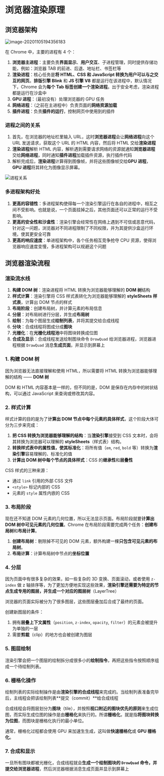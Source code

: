 # 浏览器渲染原理

## 浏览器架构

![image-20201105194356183](https://tva1.sinaimg.cn/large/008eGmZEgy1gn5q7ohnlkj31pc0qk41t.jpg)

在 Chrome 中，主要的进程有 4 个：

1. **浏览器主进程**：主要负责**界面显示**、**用户交互**、子进程管理，同时提供存储功能，例如：浏览器 TAB 的前进、后退、地址栏、书签栏等
2. **渲染进程**：核心任务是**将 HTML、CSS 和 JavaScript 转换为用户可以与之交互的网页**。**排版引擎 Blink** 和 **JS 引擎 V8** 都是运行在该进程中，默认情况下，Chrome 会为**每个 Tab 标签创建一个渲染进程**。出于安全考虑，渲染进程都是运行在沙盒中
3. **GPU 进程**：（最初没有）处理浏览器的 GPU 任务
4. **网络进程**：（之前在主进程中）负责页面的**网络资源加载**
5. **插件进程**：负责**插件的运行**，控制网页中使用到的插件

### 进程之间的关系

1. 首先，在浏览器的地址栏里输入 URL，这时**浏览器进程**会让**网络进程**向这个 URL 发送请求，获取这个 URL 的 HTML 内容，然后将 HTML 交给**渲染进程**
2. **渲染进程**解析 HTML 内容，解析遇到需要请求网络的资源就通知**浏览器进程**交给**网络进程**，同时通知**插件进程**加载插件资源，执行插件代码
3. 解析完成后，**渲染进程**计算得到图像帧，并将这些图像帧交给**GPU 进程**，**GPU 进程**将其转化为图像显示屏幕。

![进程关系](https://tva1.sinaimg.cn/large/008eGmZEgy1gn5q7eb80uj31cq0u0tl8.jpg)

### 多进程架构好处

1. **更高的容错性**：多进程架构使得每一个渲染引擎运行在各自的进程中，相互之间不受影响。也就是说，一个页面挂掉之后，其他页面还可以正常的运行不受影响。
2. **更高的安全性和沙盒性**：渲染引擎会经常性在网络上遇到不可信或恶意代码，针对这一问题，浏览器对不同进程限制了不同权限，并为其提供沙盒运行环境，使其更安全可靠
3. **更高的响应速度**：单进程架构中，各个任务相互竞争抢夺 CPU 资源，使得浏览器响应速度变慢，多进程架构可以规避这个问题

## 浏览器渲染流程

### 渲染流水线

1. **构建 DOM 树**：渲染进程将 HTML 转换为浏览器能够理解的 **DOM 树**结构
2. **样式计算**：渲染引擎将 CSS 样式表转化为浏览器能够理解的 **styleSheets 样式表**，计算出 DOM 节点的样式
3. **布局阶段**：创建布局树，并计算元素的布局信息
4. **分层**：对布局树进行分层，并生成**布局树**
5. **绘制**：为每个图层生成**绘制列表**，并将其提交给合成线程
6. **分块**：合成线程将图成分成**图块**
7. **光栅化**：在**光栅化线程池**中将图块转换成位图
8. **合成及显示**：合成线程发送绘制图块命令 `DrowQuad` 给浏览器进程，浏览器进程根据 `DrawQuad` 消息**生成页面**，并显示到屏幕上

### 1. 构建 DOM 树

因为浏览器无法直接理解和使用 HTML，所以需要将 HTML 转换为浏览器能够理解的结构 —— **DOM 树**

DOM 和 HTML 内容基本是一样的，但不同的是，DOM 是保存在内存中的树状结构，可以通过 JavaScript 来查询或修改其内容。

### 2. 样式计算

样式计算的目的是为了**计算出 DOM 节点中每个元素的具体样式**，这个阶段大体可分为三步来完成：

1. **把 CSS 转换为浏览器能够理解的结构**：当**渲染引擎**接受到 CSS 文本时，会将其转换为浏览器可以理解的 **styleSheets**（样式表）结构。
2. **转换样式表中的属性值，使其标准化**：将所有值（`em`, `red`, `bold` 等）转换为**渲染引擎**容易理解的、标准化的值
3. **计算出 DOM 树中每个节点的具体样式**：CSS 的**继承性**和**层叠性**

CSS 样式的三种来源：

- 通过 `link` 引用的外部 CSS 文件
- `<style>` 标记内部的 CSS
- 元素的 `style` 属性内嵌的 CSS

### 3. 布局阶段

现在还不知道 DOM 元素的几何位置，所以无法显示页面。布局阶段就要**计算出 DOM 树中可见元素的几何位置**。Chrome 在布局阶段需要完成两个任务：**创建布局树**和**布局计算**。

1. **创建布局树**：剔除掉不可见的 DOM 元素，额外构建一棵**只包含可见元素的布局树**。
2. **布局计算**：计算布局树中节点的**坐标位置**

### 4. 分层

因为页面中有很多复杂的效果，如一些复杂的 3D 变换、页面滚动，或者使用 `z-index` 做 z 轴排序等，为了更加方便地实现这些效果，**渲染引擎还需要为特定的节点生成专用的图层，并生成一个对应的图层树**（LayerTree）

浏览器的页面实际被分为了很多图层，这些图层叠加后合成了最终的页面。

创建新图层的条件：

1. 拥有**层叠上下文属性**（`position`, `z-index`, `opacity`, `filter`）的元素会被提升为单独的一层
2. 需要**剪裁**（clip）的地方也会被创建为图层

### 5. 图层绘制

渲染引擎会把一个图层的绘制拆分成很多小的**绘制指令**，再把这些指令按照顺序组成一个待绘制列表。

### 6. 栅格化操作

绘制列表的实际绘制操作是由**渲染引擎的合成线程**来完成的。当绘制列表准备完毕后，主线程会把该绘制列表**提交（commit）**给合成线程

合成线程会将图层划分为**图块**（tile），并按照**视口附近的图块优先的原则**来生成位图，而实际生成位图的操作是由**栅格化**来执行的。所谓**栅格化**，就是指**将图块转换为位图**，而图块是栅格化执行的最小单位。

通常，栅格化过程都会使用 GPU 来加速生生成，这叫做**快速栅格化**或 **GPU 栅格化**。

### 7. 合成和显示

一旦所有图块都被光栅化，合成线程就会**生成一个绘制图块的 `DrowQuad` 命令，并提交给浏览器进程**，然后浏览器根据消息生成页面并显示到屏幕上
